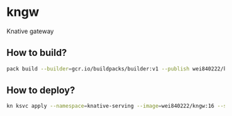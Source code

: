 # kngw
Knative gateway

## How to build?
```bash
pack build --builder=gcr.io/buildpacks/builder:v1 --publish wei840222/kngw:16
```

## How to deploy?
```bash
kn ksvc apply --namespace=knative-serving --image=wei840222/kngw:16 --scale-min=1 --annotation=prometheus.io/scrape=true --annotation=prometheus.io/port=2222 --annotation=instrumentation.opentelemetry.io/inject-sdk=true gateway
```
